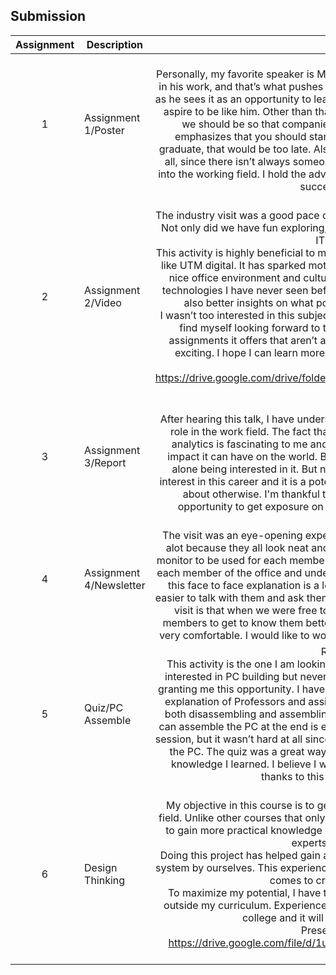 ## Submission
| Assignment | Description  | Reflection |
| :-----: |  ------ | :-----: | 
| 1 | Assignment 1/Poster | Reflection 1 <br> Personally, my favorite speaker is Mr Yee in this talk. I admire his passion and interest in his work, and that’s what pushes him to success. He always welcomes challenges as he sees it as an opportunity to learn even more, and for him, learning never stops. I aspire to be like him. Other than that, he gives great advice on what kind of worker we should be so that companies like Clarity Techwork see values in us. He emphasizes that you should start working on yourself right now, not after you graduate, that would be too late. Also, self-learning is the most important skill out of all, since there isn’t always someone who can teach you, especially after you stop into the working field. I hold the advice dearly as I believe that is the key for me to be successful in the future.| 
| 2 | Assignment 2/Video | Reflection 2 <br> The industry visit was a good pace change with course mates after studying all week. Not only did we have fun exploring, we also gained knowledge of what it’s like in an IT working office. <br> This activity is highly beneficial to me as I have never experienced exploring an office like UTM digital. It has sparked motivation in me to work hard so that I will get into a nice office environment and culture like this. Not only that, the features and new technologies I have never seen before in the office have given me inspirations, and also better insights on what potential career paths I can take in the future. <br> I wasn’t too interested in this subject before but after experiencing Industry Visit 1, I find myself looking forward to this subject more because of the activities or assignments it offers that aren’t as mundane as other courses, it is practical and exciting. I hope I can learn more by having fun in similar courses in the future. <br> Video Link <br> https://drive.google.com/drive/folders/1Dq5C8PDExWydHJ8A3ihGCFXFyW6USKns?usp=sharing | 
| 3 | Assignment 3/Report | Reflection 3 <br> After hearing this talk, I have understood what analytics is and why it plays a crucial role in the work field. The fact that almost everything around us is the results of analytics is fascinating to me and it opens my eyes once I realize how big of an impact it can have on the world. Before this talk, I've never heard of analytics, let alone being interested in it. But now, thanks to the industry talk, I've developed interest in this career and it is a potential career path for me that I would never know about otherwise. I'm thankful to UTM for giving me and other students the opportunity to get exposure on the real work field even when I'm still year 1. | 
| 4 | Assignment 4/Newsletter | Reflection 4 <br> The visit was an eye-opening experience for me. Personally, I like the office space alot because they all look neat and clean, and also because each desk have a big monitor to be used for each member of the office. We had the chance to interact with each member of the office and understand more thoroughly of their role in the office, this face to face explanation is a lot more interesting than in virtual talk since it is easier to talk with them and ask them questions personally. My favorite session of the visit is that when we were free to hang around the office and interact with any members to get to know them better. The environmennt and culture of the office is very comfortable. I would like to work in an office like Clarity Techwork int he future.|
| 5 | Quiz/PC Assemble | Reflection Quiz <br> This activity is the one I am looking forward to the most since I have always been interested in PC building but never got experience with it. I am grateful to UTM for granting me this opportunity. I have learned a lot in this activity through the excellent explanation of Professors and assistants. Each step is explained in great details in both disassembling and assembling the PC. The small competition for groups that can assemble the PC at the end is especially fun. There was a quiz after the building session, but it wasn’t hard at all since explanations were given when we were building the PC. The quiz was a great way for me to recall and retain the information and knowledge I learned. I believe I would be able to do this personally in the future thanks to this great learning opportunity.|
| 6 | Design Thinking  | Reflection <br> My objective in this course is to get as much exposure as possible to the working field.  Unlike other courses that only teach theoretical knowledge, TIS encourages us to gain more practical knowledge by giving us opportunities to communicate with experts in the working field.<br>Doing this project has helped gain a lot of insights on the basic idea of developing a system by ourselves. This experience will help me build a stronger foundation when it comes to creating an app or website.<br>To maximize my potential, I have to be more proactive in participating in projects outside my curriculum. Experience is the most valuable thing I can get while still in college and it will help me get to where I want to.<br> Presentation Video Link <br> https://drive.google.com/file/d/1u7DF6dh4vOf2Ze3YrfGYCclLSXrBy08M/view?usp=sharing |
